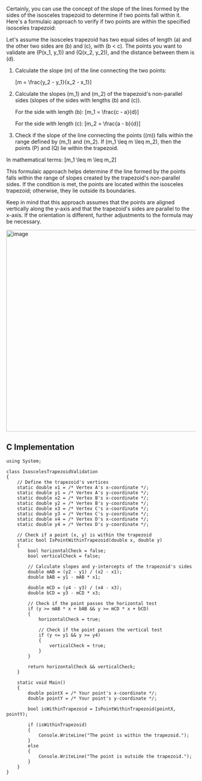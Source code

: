 Certainly, you can use the concept of the slope of the lines formed by the sides of the isosceles trapezoid to determine if two points fall within it. Here's a formulaic approach to verify if two points are within the specified isosceles trapezoid:

Let's assume the isosceles trapezoid has two equal sides of length \(a\) and the other two sides are \(b\) and \(c\), with \(b < c\). The points you want to validate are \(P(x_1, y_1)\) and \(Q(x_2, y_2)\), and the distance between them is \(d\).

1. Calculate the slope \(m\) of the line connecting the two points:
   
   \[m = \frac{y_2 - y_1}{x_2 - x_1}\]

2. Calculate the slopes \(m_1\) and \(m_2\) of the trapezoid's non-parallel sides (slopes of the sides with lengths \(b\) and \(c\)).

   For the side with length \(b\):
   \[m_1 = \frac{c - a}{d}\]

   For the side with length \(c\):
   \[m_2 = \frac{a - b}{d}\]

3. Check if the slope of the line connecting the points (\(m\)) falls within the range defined by \(m_1\) and \(m_2\). If \(m_1 \leq m \leq m_2\), then the points \(P\) and \(Q\) lie within the trapezoid.

In mathematical terms:
\[m_1 \leq m \leq m_2\]

This formulaic approach helps determine if the line formed by the points falls within the range of slopes created by the trapezoid's non-parallel sides. If the condition is met, the points are located within the isosceles trapezoid; otherwise, they lie outside its boundaries.

Keep in mind that this approach assumes that the points are aligned vertically along the y-axis and that the trapezoid's sides are parallel to the x-axis. If the orientation is different, further adjustments to the formula may be necessary.


<img width="535" alt="image" src="https://github.com/mrcoolnoob/isosceles-trapezoid/assets/127330572/cdf49df2-2e43-4da2-bed9-70a97dcc6a69">


## C Implementation

```
using System;

class IsoscelesTrapezoidValidation
{
    // Define the trapezoid's vertices
    static double x1 = /* Vertex A's x-coordinate */;
    static double y1 = /* Vertex A's y-coordinate */;
    static double x2 = /* Vertex B's x-coordinate */;
    static double y2 = /* Vertex B's y-coordinate */;
    static double x3 = /* Vertex C's x-coordinate */;
    static double y3 = /* Vertex C's y-coordinate */;
    static double x4 = /* Vertex D's x-coordinate */;
    static double y4 = /* Vertex D's y-coordinate */;

    // Check if a point (x, y) is within the trapezoid
    static bool IsPointWithinTrapezoid(double x, double y)
    {
        bool horizontalCheck = false;
        bool verticalCheck = false;

        // Calculate slopes and y-intercepts of the trapezoid's sides
        double mAB = (y2 - y1) / (x2 - x1);
        double bAB = y1 - mAB * x1;

        double mCD = (y4 - y3) / (x4 - x3);
        double bCD = y3 - mCD * x3;

        // Check if the point passes the horizontal test
        if (y >= mAB * x + bAB && y >= mCD * x + bCD)
        {
            horizontalCheck = true;

            // Check if the point passes the vertical test
            if (y <= y1 && y >= y4)
            {
                verticalCheck = true;
            }
        }

        return horizontalCheck && verticalCheck;
    }

    static void Main()
    {
        double pointX = /* Your point's x-coordinate */;
        double pointY = /* Your point's y-coordinate */;

        bool isWithinTrapezoid = IsPointWithinTrapezoid(pointX, pointY);

        if (isWithinTrapezoid)
        {
            Console.WriteLine("The point is within the trapezoid.");
        }
        else
        {
            Console.WriteLine("The point is outside the trapezoid.");
        }
    }
}
```

